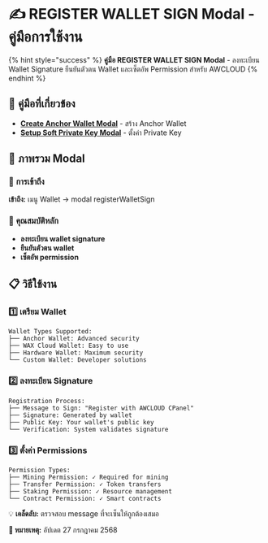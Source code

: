 # ✍️ REGISTER WALLET SIGN Modal - คู่มือการใช้งาน

{% hint style="success" %}
**คู่มือ REGISTER WALLET SIGN Modal** - ลงทะเบียน Wallet Signature ยืนยันตัวตน Wallet และเซ็ตอัพ Permission สำหรับ AWCLOUD
{% endhint %}

## 🔗 คู่มือที่เกี่ยวข้อง

- **[Create Anchor Wallet Modal](create-anchor-wallet-modal.md)** - สร้าง Anchor Wallet
- **[Setup Soft Private Key Modal](setup-soft-private-key-modal.md)** - ตั้งค่า Private Key

## 📖 ภาพรวม Modal

### 🎯 **การเข้าถึง**
**เข้าถึง:** เมนู Wallet → modal registerWalletSign

### 🎯 **คุณสมบัติหลัก**
- **ลงทะเบียน wallet signature**
- **ยืนยันตัวตน wallet** 
- **เซ็ตอัพ permission**

## 📋 วิธีใช้งาน

### **1️⃣ เตรียม Wallet**
```
Wallet Types Supported:
├── Anchor Wallet: Advanced security
├── WAX Cloud Wallet: Easy to use
├── Hardware Wallet: Maximum security
└── Custom Wallet: Developer solutions
```

### **2️⃣ ลงทะเบียน Signature**
```
Registration Process:
├── Message to Sign: "Register with AWCLOUD CPanel"
├── Signature: Generated by wallet
├── Public Key: Your wallet's public key
└── Verification: System validates signature
```

### **3️⃣ ตั้งค่า Permissions**
```
Permission Types:
├── Mining Permission: ✓ Required for mining
├── Transfer Permission: ✓ Token transfers
├── Staking Permission: ✓ Resource management
└── Contract Permission: ✓ Smart contracts
```

💡 **เคล็ดลับ:** ตรวจสอบ message ที่จะเซ็นให้ถูกต้องเสมอ

**📝 หมายเหตุ:** อัปเดต 27 กรกฎาคม 2568